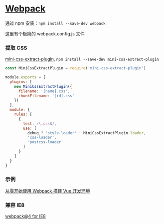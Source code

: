 # [Webpack](https://webpack.github.io/)

通过 npm 安装：`npm install --save-dev webpack`

这里有个极简的 webpack.config.js 文件

### 提取 CSS

[mini-css-extract-plugin](https://github.com/webpack-contrib/mini-css-extract-plugin), `npm install --save-dev mini-css-extract-plugin`

``` javascript
const MiniCssExtractPlugin = require('mini-css-extract-plugin')

module.exports = {
  plugins: [
    new MiniCssExtractPlugin({
      filename: '[name].css',
      chunkFilename: '[id].css'
    })
  ],
  module: {
    rules: [
      {
        test: /\.css$/,
        use: [
          debug ? 'style-loader' : MiniCssExtractPlugin.loader,
          'css-loader',
          'postcss-loader'
        ]
      }
    ]
  }
}
```

### 示例

[从零开始使用 Webpack 搭建 Vue 开发环境](https://github.com/xyzhanjiang/assets/tree/master/js/bundler/webpack/vue)

### 兼容 IE8

[webpack@4 for IE8](https://github.com/xyzhanjiang/assets/tree/master/js/bundler/webpack/ie8)
